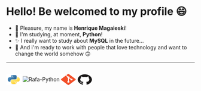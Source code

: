 # Hello! Be welcomed to my profile 😄

- 👀 Pleasure, my name is **Henrique Magaieski**!
- 📖 I'm studying, at moment, **Python**!
- ✨ I really want to study about **MySQL** in the future...
- 💞 And i'm ready to work with people that love technology and want to change the world somehow 🙃


***

<div style="display: inline_block"><br>
  <img align="center" alt="Rafa-Python" height="30" width="40" src="https://raw.githubusercontent.com/devicons/devicon/master/icons/python/python-original.svg">
    <img align="center" alt="Rafa-Python" height="30" width="40" src="https://cdn.jsdelivr.net/gh/devicons/devicon/icons/mysql/mysql-original.svg">
  <img align="center" alt="Rafa-Js" height="30" width="40" src="https://raw.githubusercontent.com/devicons/devicon/master/icons/git/git-original.svg">
  <img align="center" alt="Rafa-Js" height="30" width="40" src="https://raw.githubusercontent.com/devicons/devicon/master/icons/github/github-original.svg">
 
</div>

</div>
<!---
RickMagaieski/RickMagaieski is a ✨ special ✨ repository because its `README.md` (this file) appears on your GitHub profile.
You can click the Preview link to take a look at your changes.
--->

